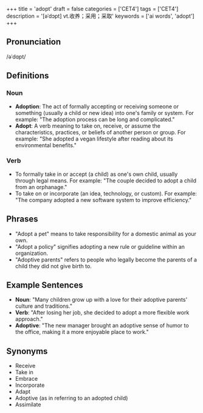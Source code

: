 +++
title = 'adopt'
draft = false
categories = ['CET4']
tags = ['CET4']
description = '[əˈdɔpt] vt.收养；采用；采取'
keywords = ['ai words', 'adopt']
+++

## Pronunciation
/əˈdɑpt/

## Definitions
### Noun
- **Adoption**: The act of formally accepting or receiving someone or something (usually a child or new idea) into one's family or system. For example: "The adoption process can be long and complicated."
- **Adopt**: A verb meaning to take on, receive, or assume the characteristics, practices, or beliefs of another person or group. For example: "She adopted a vegan lifestyle after reading about its environmental benefits."

### Verb
- To formally take in or accept (a child) as one's own child, usually through legal means. For example: "The couple decided to adopt a child from an orphanage."
- To take on or incorporate (an idea, technology, or custom). For example: "The company adopted a new software system to improve efficiency."

## Phrases
- "Adopt a pet" means to take responsibility for a domestic animal as your own.
- "Adopt a policy" signifies adopting a new rule or guideline within an organization.
- "Adoptive parents" refers to people who legally become the parents of a child they did not give birth to.

## Example Sentences
- **Noun**: "Many children grow up with a love for their adoptive parents' culture and traditions."
- **Verb**: "After losing her job, she decided to adopt a more flexible work approach."
- **Adoptive**: "The new manager brought an adoptive sense of humor to the office, making it a more enjoyable place to work."

## Synonyms
- Receive
- Take in
- Embrace
- Incorporate
- Adapt
- Adoptive (as in referring to an adopted child)
- Assimilate
